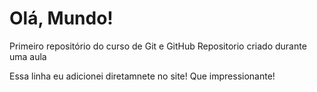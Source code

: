 # Olá, Mundo!
 Primeiro repositório do curso de Git e GitHub
 Repositorio criado durante uma aula
 
 Essa linha eu adicionei diretamnete no site! Que impressionante!
 
